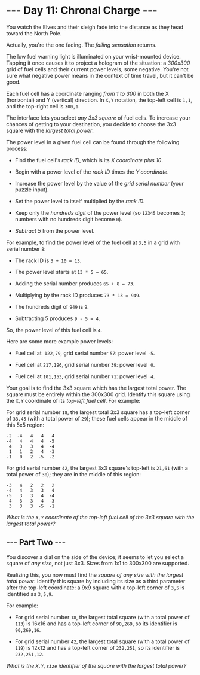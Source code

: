 # --- Day 11: Chronal Charge ---

You watch the Elves and their sleigh fade into the distance as they head toward the North Pole.

Actually, you're the one fading. The *falling sensation* returns.

The low fuel warning light is illuminated on your wrist-mounted device. Tapping it once causes it to project a hologram of the situation: a *300x300* grid of fuel cells and their current power levels, some negative. You're not sure what negative power means in the context of time travel, but it can't be good.

Each fuel cell has a coordinate ranging *from 1 to 300* in both the X (horizontal) and Y (vertical) direction.  In `X,Y` notation, the top-left cell is `1,1`, and the top-right cell is `300,1`.

The interface lets you select *any 3x3 square* of fuel cells. To increase your chances of getting to your destination, you decide to choose the 3x3 square with the *largest total power*.

The power level in a given fuel cell can be found through the following process:


 - Find the fuel cell's *rack ID*, which is its *X coordinate plus 10*.

 - Begin with a power level of the *rack ID* times the *Y coordinate*.

 - Increase the power level by the value of the *grid serial number* (your puzzle input).

 - Set the power level to itself multiplied by the *rack ID*.

 - Keep only the *hundreds digit* of the power level (so `12345` becomes `3`; numbers with no hundreds digit become `0`).

 - *Subtract 5* from the power level.


For example, to find the power level of the fuel cell at `3,5` in a grid with serial number `8`:


 - The rack ID is `3 + 10 = 13`.

 - The power level starts at `13 * 5 = 65`.

 - Adding the serial number produces `65 + 8 = 73`.

 - Multiplying by the rack ID produces `73 * 13 = 949`.

 - The hundreds digit of `949` is `9`.

 - Subtracting 5 produces `9 - 5 = 4`.


So, the power level of this fuel cell is `4`.

Here are some more example power levels:


 - Fuel cell at  `122,79`, grid serial number `57`: power level `-5`.

 - Fuel cell at `217,196`, grid serial number `39`: power level  `0`.

 - Fuel cell at `101,153`, grid serial number `71`: power level  `4`.


Your goal is to find the 3x3 square which has the largest total power. The square must be entirely within the 300x300 grid. Identify this square using the `X,Y` coordinate of its *top-left fuel cell*. For example:

For grid serial number `18`, the largest total 3x3 square has a top-left corner of `33,45` (with a total power of `29`); these fuel cells appear in the middle of this 5x5 region:

```
-2  -4   4   4   4
-4   4   4   4  -5
 4   3   3   4  -4
 1   1   2   4  -3
-1   0   2  -5  -2

```

For grid serial number `42`, the largest 3x3 square's top-left is `21,61` (with a total power of `30`); they are in the middle of this region:

```
-3   4   2   2   2
-4   4   3   3   4
-5   3   3   4  -4
 4   3   3   4  -3
 3   3   3  -5  -1

```

*What is the `X,Y` coordinate of the top-left fuel cell of the 3x3 square with the largest total power?*

## --- Part Two ---

You discover a dial on the side of the device; it seems to let you select a square of *any size*, not just 3x3. Sizes from 1x1 to 300x300 are supported.

Realizing this, you now must find the *square of any size with the largest total power*. Identify this square by including its size as a third parameter after the top-left coordinate: a 9x9 square with a top-left corner of `3,5` is identified as `3,5,9`.

For example:


 - For grid serial number `18`, the largest total square (with a total power of `113`) is 16x16 and has a top-left corner of `90,269`, so its identifier is `90,269,16`.

 - For grid serial number `42`, the largest total square (with a total power of `119`) is 12x12 and has a top-left corner of `232,251`, so its identifier is `232,251,12`.


*What is the `X,Y,size` identifier of the square with the largest total power?*

